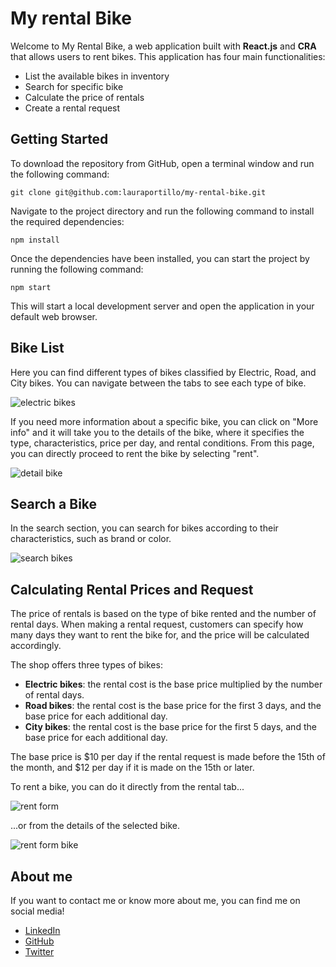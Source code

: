 # My rental Bike

Welcome to My Rental Bike, a web application built with **React.js** and **CRA** that allows users to rent bikes. This application has four main functionalities:

- List the available bikes in inventory
- Search for specific bike
- Calculate the price of rentals
- Create a rental request

## Getting Started

To download the repository from GitHub, open a terminal window and run the following command:

    git clone git@github.com:lauraportillo/my-rental-bike.git

Navigate to the project directory and run the following command to install the required dependencies:

    npm install

Once the dependencies have been installed, you can start the project by running the following command:

    npm start

This will start a local development server and open the application in your default web browser.

## Bike List

Here you can find different types of bikes classified by Electric, Road, and City bikes. 
You can navigate between the tabs to see each type of bike. 

![electric bikes](https://github.com/lauraportillo/my-rental-bike/blob/master/src/images/bike1.jpg)

If you need more information about a specific bike, you can click on "More info" and it will take you to the details of the bike, where it specifies the type, characteristics, price per day, and rental conditions. 
From this page, you can directly proceed to rent the bike by selecting "rent".

![detail bike](https://github.com/lauraportillo/my-rental-bike/blob/master/src/images/bike3.jpg)

## Search a Bike
In the search section, you can search for bikes according to their characteristics, such as brand or color.

![search bikes](https://github.com/lauraportillo/my-rental-bike/blob/master/src/images/bike2.jpg)

## Calculating Rental Prices and Request

The price of rentals is based on the type of bike rented and the number of rental days. When making a rental request, customers can specify how many days they want to rent the bike for, and the price will be calculated accordingly.

The shop offers three types of bikes:

- **Electric bikes**: the rental cost is the base price multiplied by the number of rental days.
- **Road bikes**: the rental cost is the base price for the first 3 days, and the base price for each additional day.
- **City bikes**: the rental cost is the base price for the first 5 days, and the base price for each additional day.

The base price is $10 per day if the rental request is made before the 15th of the month, and $12 per day if it is made on the 15th or later.

To rent a bike, you can do it directly from the rental tab...

![rent form](https://github.com/lauraportillo/my-rental-bike/blob/master/src/images/bike4.jpg)

...or from the details of the selected bike.

![rent form bike](https://github.com/lauraportillo/my-rental-bike/blob/master/src/images/bike5.jpg)


## About me

If you want to contact me or know more about me, you can find me on social media!

- [LinkedIn](https://www.linkedin.com/in/laura-portillo-rodr%C3%ADguez-21965a86/)
- [GitHub](https://github.com/lauraportillo)
- [Twitter](https://twitter.com/LauraPo02860847)

